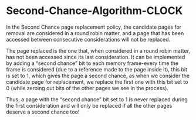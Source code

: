 # Second-Chance-Algorithm-CLOCK
In the Second Chance page replacement policy, the candidate pages for removal are considered in a round robin matter, and a page that has been accessed between consecutive considerations will not be replaced.

The page replaced is the one that, when considered in a round robin matter, has not been accessed since its last consideration. 
It can be implemented by adding a “second chance” bit to each memory frame-every time the frame is considered (due to a reference made to the page inside it), this bit is set to 1, which gives the page a second chance, as when we consider the candidate page for replacement, we replace the first one with this bit set to 0 (while zeroing out bits of the other pages we see in the process).

Thus, a page with the “second chance” bit set to 1 is never replaced during the first consideration and will only be replaced if all the other pages deserve a second chance too!
